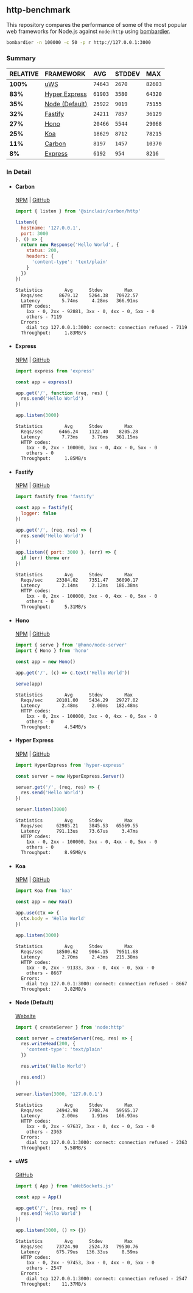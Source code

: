 ## http-benchmark

This repository compares the performance of some of the most popular web frameworks for Node.js against `node:http` using [bombardier](https://github.com/codesenberg/bombardier).

```bash
bombardier -n 100000 -c 50 -p r http://127.0.0.1:3000
```

### Summary

| RELATIVE | FRAMEWORK | AVG | STDDEV | MAX |
| :--- | :--- | :--- | :--- | :--- |
| **100%** | [uWS](#uws) | `74643` | `2670` | `82603` |
| **83%** | [Hyper Express](#hyper-express) | `61903` | `3580` | `64320` |
| **35%** | [Node (Default)](#node-default) | `25922` | `9019` | `75155` |
| **32%** | [Fastify](#fastify) | `24211` | `7857` | `36129` |
| **27%** | [Hono](#hono) | `20466` | `5544` | `29068` |
| **25%** | [Koa](#koa) | `18629` | `8712` | `78215` |
| **11%** | [Carbon](#carbon) | `8197` | `1457` | `10370` |
| **8%** | [Express](#express) | `6192` | `954` | `8216` |


### In Detail

- #### Carbon
  [NPM](https://npmjs.com/@sinclair/carbon) | [GitHub](https://github.com/sinclairzx81/carbon)
  ```js
  import { listen } from '@sinclair/carbon/http'

  listen({
    hostname: '127.0.0.1',
    port: 3000
  }, () => {
    return new Response('Hello World', {
      status: 200,
      headers: {
        'content-type': 'text/plain'
      }
    })
  })
  ```

  ```
  Statistics        Avg      Stdev        Max
    Reqs/sec      8679.12    5264.38   70922.57
    Latency        5.74ms     4.28ms   366.91ms
    HTTP codes:
      1xx - 0, 2xx - 92881, 3xx - 0, 4xx - 0, 5xx - 0
      others - 7119
    Errors:
      dial tcp 127.0.0.1:3000: connect: connection refused - 7119
    Throughput:     1.83MB/s
  ```

- #### Express
  [NPM](https://npmjs.com/express) | [GitHub](https://github.com/expressjs/express)
  ```js
  import express from 'express'

  const app = express()

  app.get('/', function (req, res) {
    res.send('Hello World')
  })

  app.listen(3000)
  ```

  ```
  Statistics        Avg      Stdev        Max
    Reqs/sec      6466.24    1122.40    8205.28
    Latency        7.73ms     3.76ms   361.15ms
    HTTP codes:
      1xx - 0, 2xx - 100000, 3xx - 0, 4xx - 0, 5xx - 0
      others - 0
    Throughput:     1.85MB/s
  ```

- #### Fastify
  [NPM](https://npmjs.com/fastify) | [GitHub](https://github.com/fastify/fastify)
  ```js
  import fastify from 'fastify'

  const app = fastify({
    logger: false
  })

  app.get('/', (req, res) => {
    res.send('Hello World')
  })

  app.listen({ port: 3000 }, (err) => {
    if (err) throw err
  })
  ```

  ```
  Statistics        Avg      Stdev        Max
    Reqs/sec     23384.02    7351.47   36090.17
    Latency        2.14ms     2.12ms   186.38ms
    HTTP codes:
      1xx - 0, 2xx - 100000, 3xx - 0, 4xx - 0, 5xx - 0
      others - 0
    Throughput:     5.31MB/s
  ```

- #### Hono
  [NPM](https://npmjs.com/hono) | [GitHub](https://github.com/honojs/hono)
  ```js
  import { serve } from '@hono/node-server'
  import { Hono } from 'hono'

  const app = new Hono()

  app.get('/', (c) => c.text('Hello World'))

  serve(app)
  ```

  ```
  Statistics        Avg      Stdev        Max
    Reqs/sec     20101.00    5434.29   29727.02
    Latency        2.48ms     2.00ms   182.48ms
    HTTP codes:
      1xx - 0, 2xx - 100000, 3xx - 0, 4xx - 0, 5xx - 0
      others - 0
    Throughput:     4.54MB/s
  ```

- #### Hyper Express
  [NPM](https://npmjs.com/hyper-express) | [GitHub](https://github.com/kartikk221/hyper-express)
  ```js
  import HyperExpress from 'hyper-express'

  const server = new HyperExpress.Server()

  server.get('/', (req, res) => {
    res.send('Hello World')
  })

  server.listen(3000)
  ```

  ```
  Statistics        Avg      Stdev        Max
    Reqs/sec     62985.21    3845.53   65569.55
    Latency      791.13us    73.67us     3.47ms
    HTTP codes:
      1xx - 0, 2xx - 100000, 3xx - 0, 4xx - 0, 5xx - 0
      others - 0
    Throughput:     8.95MB/s
  ```

- #### Koa
  [NPM](https://npmjs.com/koa) | [GitHub](https://github.com/koajs/koa)
  ```js
  import Koa from 'koa'

  const app = new Koa()

  app.use(ctx => {
    ctx.body = 'Hello World'
  })

  app.listen(3000)
  ```

  ```
  Statistics        Avg      Stdev        Max
    Reqs/sec     18500.62    9064.15   79511.68
    Latency        2.70ms     2.43ms   215.38ms
    HTTP codes:
      1xx - 0, 2xx - 91333, 3xx - 0, 4xx - 0, 5xx - 0
      others - 8667
    Errors:
      dial tcp 127.0.0.1:3000: connect: connection refused - 8667
    Throughput:     3.82MB/s
  ```

- #### Node (Default)
  [Website](https://nodejs.org/api/http.html)
  ```js
  import { createServer } from 'node:http'

  const server = createServer((req, res) => {
    res.writeHead(200, {
      'content-type': 'text/plain'
    })

    res.write('Hello World')

    res.end()
  })

  server.listen(3000, '127.0.0.1')
  ```

  ```
  Statistics        Avg      Stdev        Max
    Reqs/sec     24942.98    7708.74   59565.17
    Latency        2.00ms     1.91ms   166.93ms
    HTTP codes:
      1xx - 0, 2xx - 97637, 3xx - 0, 4xx - 0, 5xx - 0
      others - 2363
    Errors:
      dial tcp 127.0.0.1:3000: connect: connection refused - 2363
    Throughput:     5.58MB/s
  ```

- #### uWS
  [GitHub](https://github.com/uNetworking/uWebSockets.js)
  ```js
  import { App } from 'uWebSockets.js'

  const app = App()

  app.get('/', (res, req) => {
    res.end('Hello World')
  })

  app.listen(3000, () => {})
  ```

  ```
  Statistics        Avg      Stdev        Max
    Reqs/sec     73724.90    2524.73   79530.76
    Latency      675.79us   136.33us     8.59ms
    HTTP codes:
      1xx - 0, 2xx - 97453, 3xx - 0, 4xx - 0, 5xx - 0
      others - 2547
    Errors:
      dial tcp 127.0.0.1:3000: connect: connection refused - 2547
    Throughput:    11.37MB/s
  ```


